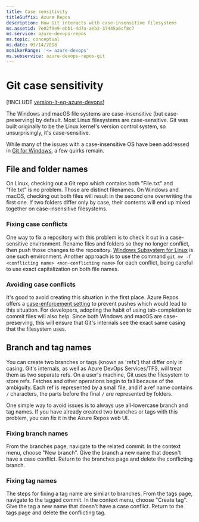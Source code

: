 ```yaml
---
title: Case sensitivity
titleSuffix: Azure Repos
description: How Git interacts with case-insensitive filesystems
ms.assetid: 7e02f9e9-ebb1-4d7a-aeb2-37445a6cf8c7
ms.service: azure-devops-repos
ms.topic: conceptual
ms.date: 03/14/2018
monikerRange: '<= azure-devops'
ms.subservice: azure-devops-repos-git
---
```



# Git case sensitivity

[!INCLUDE [version-lt-eq-azure-devops](../../includes/version-lt-eq-azure-devops.md)]

The Windows and macOS file systems are case-insensitive (but case-preserving) by default.
Most Linux filesystems are case-sensitive.
Git was built originally to be the Linux kernel's version control system, so unsurprisingly, it's case-sensitive.

While many of the issues with a case-insensitive OS have been addressed in [Git for Windows](https://gitforwindows.org/), a few quirks remain.

## File and folder names

On Linux, checking out a Git repo which contains both "File.txt" and "file.txt" is no problem.
Those are distinct filenames.
On Windows and macOS, checking out both files will result in the second one overwriting the first one.
If two folders differ only by case, their contents will end up mixed together on case-insensitive filesystems.

### Fixing case conflicts

One way to fix a repository with this problem is to check it out in a case-sensitive environment.
Rename files and folders so they no longer conflict, then push those changes to the repository.
[Windows Subsystem for Linux](/windows/wsl/about) is one such environment.
Another approach is to use the command `git mv -f <conflicting name> <non-conflicting name>` for each conflict, being careful to use exact capitalization on both file names.

### Avoiding case conflicts

It's good to avoid creating this situation in the first place.
Azure Repos offers a [case-enforcement setting](repository-settings.md) to prevent pushes which would lead to this situation.
For developers, adopting the habit of using tab-completion to commit files will also help.
Since both Windows and macOS are case-preserving, this will ensure that Git's internals see the exact same casing that the filesystem uses.

## Branch and tag names

You can create two branches or tags (known as 'refs') that differ only in casing.
Git's internals, as well as Azure DevOps Services/TFS, will treat them as two separate refs.
On a user's machine, Git uses the filesystem to store refs.
Fetches and other operations begin to fail because of the ambiguity.
Each ref is represented by a small file, and if a ref name contains `/` characters, the parts before the final `/` are represented by folders.

One simple way to avoid issues is to always use all-lowercase branch and tag names.
If you have already created two branches or tags with this problem, you can fix it in the Azure Repos web UI.

### Fixing branch names

From the branches page, navigate to the related commit.
In the context menu, choose "New branch".
Give the branch a new name that doesn't have a case conflict.
Return to the branches page and delete the conflicting branch.

### Fixing tag names

The steps for fixing a tag name are similar to branches.
From the tags page, navigate to the tagged commit.
In the context menu, choose "Create tag".
Give the tag a new name that doesn't have a case conflict.
Return to the tags page and delete the conflicting tag.
